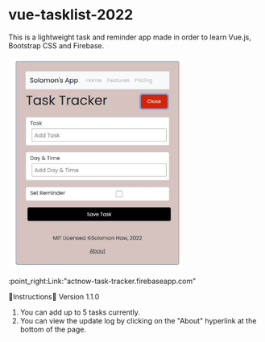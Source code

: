 # vue-tasklist-2022
This is a lightweight task and reminder app made in order to learn Vue.js, Bootstrap CSS and Firebase.

<p align="left">
  <img 
    width="350"
    height="420"
    src="/public/screencap.jpg"
  >
</p>
  :point_right:Link:"actnow-task-tracker.firebaseapp.com"

  📜Instructions:scroll:
  Version 1.1.0
  1. You can add up to 5 tasks currently.
  2. You can view the update log by clicking on the "About" hyperlink at the bottom of the page.

